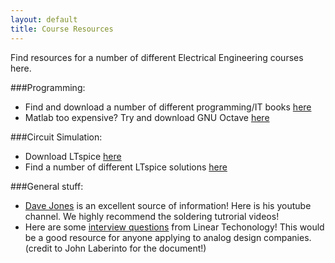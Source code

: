 ```yaml
---
layout: default
title: Course Resources
---
```

Find resources for a number of different Electrical Engineering courses here. 

###Programming:
* Find and download a number of different programming/IT books [here](http://it-ebooks.info/) 
* Matlab too expensive? Try and download GNU Octave [here](http://www.gnu.org/software/octave/)

###Circuit Simulation:
* Download LTspice [here](http://www.linear.com/designtools/software/#LTspice)
* Find a number of different LTspice solutions [here](http://ltwiki.org/?title=Main_Page)

###General stuff:
* [Dave Jones](https://www.youtube.com/user/EEVblog) is an excellent source of information! Here is his youtube channel. We highly recommend the soldering tutrorial videos!
* Here are some [interview questions](https://drive.google.com/file/d/0B6KBsfrX-FTGQU5HUVJqaGw2MVk/edit?usp=sharing) from Linear Techonology! This would be a good resource for anyone applying to analog design companies.(credit to John Laberinto for the document!)
